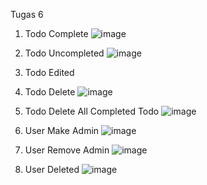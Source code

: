 Tugas 6

1. Todo Complete
 ![image](https://github.com/adhamcahyo/20190140066-todo/assets/127497339/476ec320-4b56-4cfe-9e2f-1c862abb4d2f)

2. Todo Uncompleted 
![image](https://github.com/adhamcahyo/20190140066-todo/assets/127497339/01cfbb24-9f7e-4082-a0da-4fcd3fe5019b)

4. Todo Edited

5. Todo Delete
 ![image](https://github.com/adhamcahyo/20190140066-todo/assets/127497339/d2b66919-7b51-4344-a77a-09cba21a4a38)

6. Todo Delete All Completed Todo
![image](https://github.com/adhamcahyo/20190140066-todo/assets/127497339/84bd4e57-2f3e-419c-bc5f-5e182b833ab1)

7. User Make Admin
 ![image](https://github.com/adhamcahyo/20190140066-todo/assets/127497339/475490e2-e96c-4c2b-a9fe-ba803d63f49a)

8. User Remove Admin
 ![image](https://github.com/adhamcahyo/20190140066-todo/assets/127497339/bdf5f297-97dc-49fb-950b-6c4363ee8cde)

9. User Deleted
 ![image](https://github.com/adhamcahyo/20190140066-todo/assets/127497339/47110a3d-2bb7-4963-b2d1-ebe16a26f73f)


